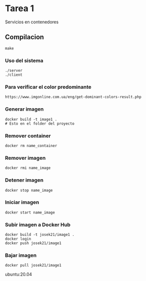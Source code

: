 # Tarea 1
Servicios en contenedores

## Compilacion
    make
    
### Uso del sistema

    ./server
    ./client

### Para verificar el color predominante 
    https://www.imgonline.com.ua/eng/get-dominant-colors-result.php

### Generar imagen 
    docker build -t image1 .
    # Esto en el folder del proyecto

### Remover container
    docker rm name_container

### Remover imagen
    docker rmi name_image

### Detener imagen
    docker stop name_image

### Iniciar imagen
    docker start name_image

### Subir imagen a Docker Hub
    docker build -t josek21/image1 .
    docker login
    docker push josek21/image1

### Bajar imagen
    docker pull josek21/image1


ubuntu:20.04